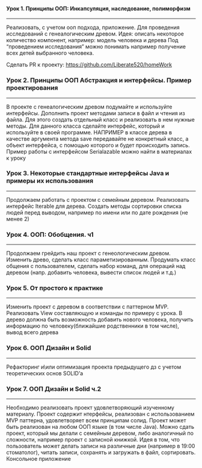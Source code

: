 #### Урок 1. Принципы ООП: Инкапсуляция, наследование, полиморфизм
___
Реализовать, с учетом ооп подхода, приложение.
Для проведения исследований с генеалогическим древом.
Идея: описать некоторое количество компонент, например:
модель человека и дерева
Под “проведением исследования” можно понимать например получение всех детей выбранного человека.

Сделать PR к проекту: https://github.com/Liberate520/homeWork

### Урок 2. Принципы ООП Абстракция и интерфейсы. Пример проектирования
___
В проекте с генеалогическим древом подумайте и используйте интерфейсы.
Дополнить проект методами записи в файл и чтения из файла. Для этого создать отдельный класс и реализовать в нем нужные методы. Для данного класса сделайте интерфейс, который и используйте в своей программе. НАПРИМЕР в классе дерева в качестве аргумента метода save передавайте не конкретный класс, а объект интерфейса, с помощью которого и будет происходить запись. Пример работы с интерфейсом Serialazable можно найти в материалах к уроку

### Урок 3. Некоторые стандартные интерфейсы Java и примеры их использования
___
Продолжаем работать с проектом с семейным деревом.
Реализовать интерфейс Iterable для дерева.
Создать методы сортировки списка людей перед выводом, например по имени или по дате рождения (не менее 2)

### Урок 4. ООП: Обобщения. ч1
___
Продолжаем грейдить наш проект с генеологическим древом. Изменить древо, сделать класс параметизированным. Продумать класс общения с пользователем, сделать набор команд, для операций над деревом (напр. добавить человека, вывести список людей и т.д.)

### Урок 5. От простого к практике
___
Изменить проект с деревом в соответствии с паттерном MVP. Реализовать View составляющую и команды по примеру с урока. В дерево должна быть возможность добавить нового человека, получить информацию по человеку(ближайшие родственники в том числе), вывод всего дерева

### Урок 6. ООП Дизайн и Solid
___
Рефакторинг и\или оптимизация проекта предыдущего дз с учетом теоретических основ SOLID’а

### Урок 7. ООП Дизайн и Solid ч.2
___
Необходимо реализовать проект удовлетворяющий изученному материалу. Проект содержит нтерфейсы, реализован с использованием MVP паттерна, удовлетворяет всем принципам солид. Проект может быть реализован на любом ООП языке (в том числе Java). Можно сдать проект, который мы делали с семейным деревом, либо аналогичный по сложности, например проект с записной книжкой. Идея в том, что пользователь может делать записи на различные дни (например в 19:00 стоматолог), читать записи, сохранять и загружать в файл, сортировать. Консольное приложение